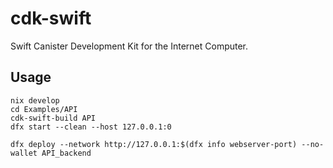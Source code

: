 # cdk-swift

Swift Canister Development Kit for the Internet Computer.

## Usage

```
nix develop
cd Examples/API
cdk-swift-build API
dfx start --clean --host 127.0.0.1:0
```

```
dfx deploy --network http://127.0.0.1:$(dfx info webserver-port) --no-wallet API_backend
```

